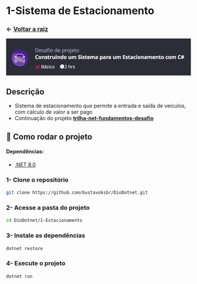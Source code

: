 ﻿# 1-Sistema de Estacionamento

### ← [Voltar a raiz](../README.md)

![Estacionamento](../docs/1-Estacionamento/ImagemNaDio.png)

## Descrição

- Sistema de estacionamento que permite a entrada e saída de veículos, com cálculo de valor a ser pago
- Continuação do projeto [**trilha-net-fundamentos-desafio**](https://github.com/digitalinnovationone/trilha-net-fundamentos-desafio) 

## 🚗 Como rodar o projeto

#### Dependências:
- [.NET 8.0](https://dotnet.microsoft.com/download/dotnet/8.0)

### 1- Clone o repositório
```bash
git clone https://github.com/Gustavoksbr/DioDotnet.git
```

### 2- Acesse a pasta do projeto
```bash
cd DioDotnet/1-Estacionamento
```

### 3- Instale as dependências
```bash
dotnet restore
```

### 4- Execute o projeto
```bash
dotnet run
```


